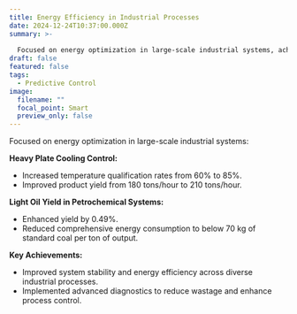 ```yaml
---
title: Energy Efficiency in Industrial Processes
date: 2024-12-24T10:37:00.000Z
summary: >-
  
  Focused on energy optimization in large-scale industrial systems, achieving a temperature qualification rate increase from 60% to 85% and product yield growth from 180 to 210 tons/hour in heavy plate cooling. Enhanced light oil yield in petrochemical systems by 0.49%, reducing energy consumption to under 70 kg of standard coal per ton. Improved system stability, energy efficiency, and diagnostics to minimize wastage and optimize process control.
draft: false
featured: false
tags:
  - Predictive Control
image:
  filename: ""
  focal_point: Smart
  preview_only: false
---
```

Focused on energy optimization in large-scale industrial systems:

**Heavy Plate Cooling Control:**

* Increased temperature qualification rates from 60% to 85%.
* Improved product yield from 180 tons/hour to 210 tons/hour.

**Light Oil Yield in Petrochemical Systems:**

* Enhanced yield by 0.49%.
* Reduced comprehensive energy consumption to below 70 kg of standard coal per ton of output.

**Key Achievements:**

* Improved system stability and energy efficiency across diverse industrial processes.
* Implemented advanced diagnostics to reduce wastage and enhance process control.
